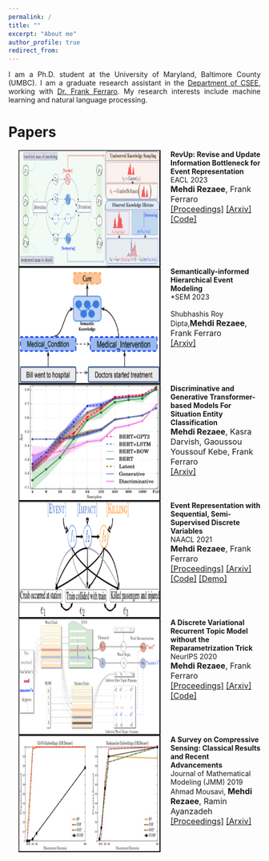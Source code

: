 ```yaml
---
permalink: /
title: ""
excerpt: "About me"
author_profile: true
redirect_from: 
---
```

<style>
.paper {
  clear: both;
  padding-bottom: 20px; /* Adjust this value for desired spacing */
}
</style>

<p align="justify"> 
I am a Ph.D. student at the University of Maryland, Baltimore County (UMBC). I am a graduate research assistant in the <a href="https://www.csee.umbc.edu/">Department of CSEE</a>, working with <a href="https://www.csee.umbc.edu/~ferraro/"> Dr. Frank Ferraro</a>. My research interests include machine learning and natural language processing.
</p>

# <a name="paper-id"></a> Papers

<div class="paper">
  <img src="images/RevUpModel.png" alt="" width="280" height="230" align="left" hspace="20" style="border: #000000 2px outset;">
  <strong>RevUp: Revise and Update Information Bottleneck for Event Representation</strong><br>
  EACL 2023<br>
  <font size="3"><b>Mehdi Rezaee</b>, Frank Ferraro<br>
  <a href="https://aclanthology.org/2023.eacl-main.56.pdf">[Proceedings]</a> <a href="https://arxiv.org/pdf/2205.12248.pdf">[Arxiv]</a> <a href="https://github.com/mmrezaee/RevUp">[Code]</a></font>
</div>

<div class="paper">
  <img src="images/sem.png" alt="" width="280" height="230" align="left" hspace="20" style="border: #000000 2px outset;">
  <strong>Semantically-informed Hierarchical Event Modeling</strong><br>
  *SEM 2023<br><br>
  Shubhashis Roy Dipta,<font size="3"><b>Mehdi Rezaee</b>, Frank Ferraro<br>
  <a href="https://arxiv.org/pdf/2212.10547.pdf">[Arxiv]</a></font>
</div>

<div class="paper">
  <img src="images/situation.png" alt="" width="280" height="230" align="left" hspace="20" style="border: #000000 2px outset;">
  <strong>Discriminative and Generative Transformer-based Models For Situation Entity Classification</strong><br>
  <font size="3"><b>Mehdi Rezaee</b>, Kasra Darvish, Gaoussou Youssouf Kebe, Frank Ferraro<br>
  <a href="https://arxiv.org/pdf/2109.07434.pdf">[Arxiv]</a></font>
</div>


<div class="paper">
  <img src="images/SSDVAE_42.png" alt="" width="280" height="230" align="left" hspace="20" style="border: #000000 2px outset;">
  <strong>Event Representation with Sequential, Semi-Supervised Discrete Variables</strong><br>
  NAACL 2021<br>
  <font size="3"><b>Mehdi Rezaee</b>, Frank Ferraro<br>
  <a href="https://aclanthology.org/2021.naacl-main.374.pdf">[Proceedings]</a> <a href="https://arxiv.org/pdf/2010.04361.pdf">[Arxiv]</a> <a href="https://github.com/mmrezaee/SSDVAE">[Code]</a> <a href="https://colab.research.google.com/drive/1blsHkUReIrDhwvRVwEAUY3rGBrp7Up1I#scrollTo=uUNm5pag9Nnu">[Demo]</a></font>
</div>


<div class="paper">
  <img src="images/vrtm_EncDec_42.png" alt="" width="280" height="230" align="left" hspace="20" style="border: #000000 2px outset;">
  <strong>A Discrete Variational Recurrent Topic Model without the Reparametrization Trick</strong><br>
  NeurIPS 2020<br>
  <font size="3"><b>Mehdi Rezaee</b>, Frank Ferraro<br>
  <a href="https://proceedings.neurips.cc/paper/2020/file/9f1d5659d5880fb427f6e04ae500fc25-Paper.pdf">[Proceedings]</a> <a href="https://arxiv.org/pdf/2010.12055.pdf">[Arxiv]</a> <a href="https://github.com/mmrezaee/VRTM">[Code]</a></font>
</div>


<div class="paper">
  <img src="images/survey_42.jpg" alt="" width="280" height="230" align="left" hspace="20" style="border: #000000 2px outset;">
  <strong>A Survey on Compressive Sensing: Classical Results and Recent Advancements</strong><br>
  Journal of Mathematical Modeling (JMM) 2019<br> Ahmad Mousavi, <font size="3"><b>Mehdi Rezaee</b>, Ramin Ayanzadeh<br>
  <a href="https://jmm.guilan.ac.ir/article_4155_b84c66cd66053821ec4e8c2447fd3bf1.pdf">[Proceedings]</a> <a href="https://arxiv.org/pdf/1908.01014.pdf">[Arxiv]</a></font>
</div>
<br>
